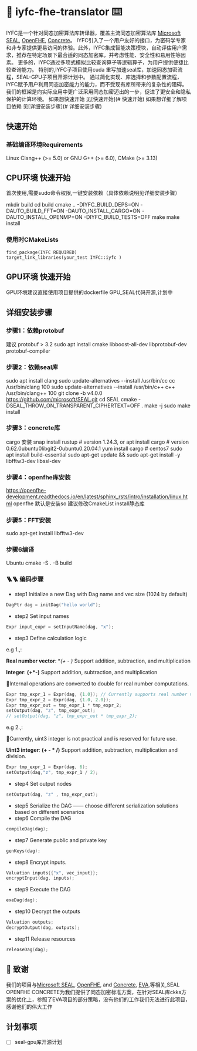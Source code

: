 
#  🤖 iyfc-fhe-translator ⌨️
IYFC是一个针对同态加密算法库转译器，覆盖主流同态加密算法库 [Microsoft SEAL](https://github.com/microsoft/SEAL), [OpenFHE](https://github.com/openfheorg/openfhe-development),  [Concrete](https://github.com/zama-ai/concrete)。
IYFC引入了一个用户友好的接口，为密码学专家和非专家提供更易访问的体验。此外，IYFC集成智能决策模块，自动评估用户需求，推荐在特定场景下最合适的同态加密库，并考虑性能、安全性和易用性等因素。
更多的，IYFC通过多项式模拟比较查询算子等逻辑算子，为用户提供便捷比较查询能力。
特别的,IYFC子项目使用cuda 重写加速seal库，加速同态加密流程，SEAL-GPU子项目开源计划中。
通过简化实现、库选择和参数配置流程，IYFC赋予用户利用同态加密能力的能力，而不受现有库所带来的复杂性的阻碍。我们的框架是向实际应用中更广泛采用同态加密迈出的一步，促进了更安全和隐私保护的计算环境。
如果想快速开始 见[快速开始](# 快速开始)
如果想详细了解项目依赖 见[详细安装步骤](# 详细安装步骤)

## 快速开始 

### 基础编译环境Requirements
Linux	Clang++ (>= 5.0) or GNU G++ (>= 6.0), CMake (>= 3.13)

## CPU环境 快速开始

首次使用,需要sudo命令权限,一键安装依赖（具体依赖说明见详细安装步骤）

mkdir build
cd build
cmake .. -DIYFC_BUILD_DEPS=ON -DAUTO_BUILD_FFT=ON -DAUTO_INSTALL_CARGO=ON -DAUTO_INSTALL_OPENMP=ON -DIYFC_BUILD_TESTS=OFF
make 
make install

### 使用时CMakeLists 
```shell
find_package(IYFC REQUIRED)
target_link_libraries(your_test IYFC::iyfc )
```

## GPU环境 快速开始
GPU环境建议直接使用项目提供的dockerfile
GPU_SEAL代码开源,计划中

## 详细安装步骤

### 步骤1：依赖protobuf
建议 protobuf > 3.2
sudo apt install cmake libboost-all-dev libprotobuf-dev protobuf-compiler

### 步骤2：依赖seal库
sudo apt install clang
sudo update-alternatives --install /usr/bin/cc cc /usr/bin/clang 100
sudo update-alternatives --install /usr/bin/c++ c++ /usr/bin/clang++ 100
git clone -b v4.0.0 https://github.com/microsoft/SEAL.git
cd SEAL
cmake -DSEAL_THROW_ON_TRANSPARENT_CIPHERTEXT=OFF .
make -j
sudo make install

### 步骤3：concrete库

cargo 安装
snap install rustup  # version 1.24.3, or
apt  install cargo   # version 0.62.0ubuntu0libgit2-0ubuntu0.20.04.1
yum install cargo    # centos7
sudo apt install build-essential
sudo apt-get update && sudo apt-get install -y libfftw3-dev libssl-dev

### 步骤4：openfhe库安装
https://openfhe-development.readthedocs.io/en/latest/sphinx_rsts/intro/installation/linux.html
openfhe 默认是安装so  建议修改CmakeList install静态库 

### 步骤5：FFT安装
sudo apt-get install libfftw3-dev

### 步骤6编译
Ubuntu
cmake -S . -B build


### 🪜🪜 编码步骤

* step1  Initialize a new Dag with Dag name and vec size (1024 by default)

```cpp
DagPtr dag = initDag("hello world");
```

* step2  Set input names

```cpp
Expr input_expr = setInputName(dag, "x");
```

* step3  Define calculation logic

e.g 1.,:

**Real number vector**: **(+ - *)** Support addition, subtraction, and multiplication

**Integer**: **(+*-)** Support addition, subtraction, and multiplication

📢Internal operations are converted to double for real number computations.

```cpp
Expr tmp_expr_1 = Expr(dag, {1.0}); // Currently supports real number vectors
Expr tmp_expr_2 = Expr(dag, {1.0, 2.0});
Expr tmp_expr_out = tmp_expr_1 * tmp_expr_2;
setOutput(dag, "z", tmp_expr_out);
// setOutput(dag, "z", tmp_expr_out * tmp_expr_2);
```

e.g 2.,:

📢Currently, uint3 integer is not practical and is reserved for future use. 

**Uint3 integer**: **(+ - * /)** Support addition, subtraction, multiplication and division.

```cpp
Expr tmp_expr_1 = Expr(dag, 6);
setOutput(dag,"z", tmp_expr_1 / 2);
```

* step4  Set output nodes


```cpp
setOutput(dag, "z" , tmp_expr_out);
```

* step5  Serialize the DAG —— choose different serialization solutions based on different scenarios
* step6  Compile the DAG

```cpp
compileDag(dag);
```

* step7  Generate public and private key

```cpp
genKeys(dag);
```

* step8  Encrypt inputs.

```cpp
Valuation inputs{{"x", vec_input}};
encryptInput(dag, inputs);
```

* step9  Execute the DAG

```cpp
exeDag(dag);
```

* step10  Decrypt the outputs

```cpp
Valuation outputs;
decryptOutput(dag, outputs);
```

* step11  Release resources

```cpp
releaseDag(dag);
```

## 💐 致谢
我们的项目与[Microsoft SEAL](https://github.com/microsoft/SEAL), [OpenFHE](https://github.com/openfheorg/openfhe-development), and [Concrete](https://github.com/zama-ai/concrete), [EVA](https://github.com/microsoft/EVA/tree/main/eva),等相关,SEAL OPENFHE CONCRETE为我们提供了同态加密标准方案，在针对SEAL库ckks方案的优化上，参照了EVA项目的部分策略，没有他们的工作我们无法进行此项目，感谢他们的伟大工作


## 计划事项
- [ ] seal-gpu库开源计划